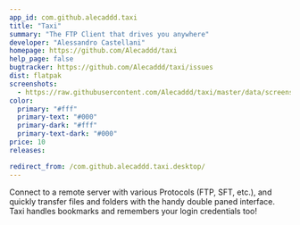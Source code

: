 ```yaml
---
app_id: com.github.alecaddd.taxi
title: "Taxi"
summary: "The FTP Client that drives you anywhere"
developer: "Alessandro Castellani"
homepage: https://github.com/Alecaddd/taxi
help_page: false
bugtracker: https://github.com/Alecaddd/taxi/issues
dist: flatpak
screenshots:
  - https://raw.githubusercontent.com/Alecaddd/taxi/master/data/screenshot.png
color:
  primary: "#fff"
  primary-text: "#000"
  primary-dark: "#fff"
  primary-text-dark: "#000"
price: 10
releases:

redirect_from: /com.github.alecaddd.taxi.desktop/
---
```


<p>Connect to a remote server with various Protocols (FTP, SFT, etc.), and quickly transfer files and folders with the handy double paned interface. Taxi handles bookmarks and remembers your login credentials too!</p>
